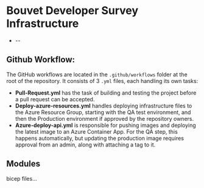 # Bouvet Developer Survey Infrastructure

* --

## Github Workflow:

The GitHub workflows are located in the `.github/workflows` folder at the root of the repository. It consists of 3 `.yml` files, each handling its own tasks:

- **Pull-Request.yml** has the task of building and testing the project before a pull request can be accepted.
- **Deploy-azure-resources.yml** handles deploying infrastructure files to the Azure Resource Group, starting with the QA test environment, and then the Production environment if approved by the repository owners.
- **Azure-deploy-api.yml** is responsible for pushing images and deploying the latest image to an Azure Container App. For the QA step, this happens automatically, but updating the production image requires approval from an admin, along with attaching a tag to it.


## Modules
bicep files...

